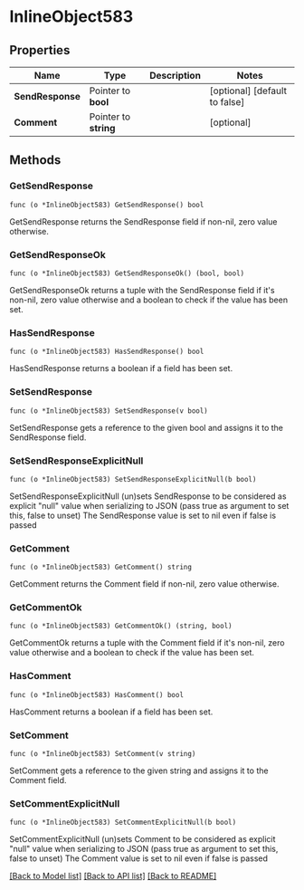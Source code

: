 # InlineObject583

## Properties

Name | Type | Description | Notes
------------ | ------------- | ------------- | -------------
**SendResponse** | Pointer to **bool** |  | [optional] [default to false]
**Comment** | Pointer to **string** |  | [optional] 

## Methods

### GetSendResponse

`func (o *InlineObject583) GetSendResponse() bool`

GetSendResponse returns the SendResponse field if non-nil, zero value otherwise.

### GetSendResponseOk

`func (o *InlineObject583) GetSendResponseOk() (bool, bool)`

GetSendResponseOk returns a tuple with the SendResponse field if it's non-nil, zero value otherwise
and a boolean to check if the value has been set.

### HasSendResponse

`func (o *InlineObject583) HasSendResponse() bool`

HasSendResponse returns a boolean if a field has been set.

### SetSendResponse

`func (o *InlineObject583) SetSendResponse(v bool)`

SetSendResponse gets a reference to the given bool and assigns it to the SendResponse field.

### SetSendResponseExplicitNull

`func (o *InlineObject583) SetSendResponseExplicitNull(b bool)`

SetSendResponseExplicitNull (un)sets SendResponse to be considered as explicit "null" value
when serializing to JSON (pass true as argument to set this, false to unset)
The SendResponse value is set to nil even if false is passed
### GetComment

`func (o *InlineObject583) GetComment() string`

GetComment returns the Comment field if non-nil, zero value otherwise.

### GetCommentOk

`func (o *InlineObject583) GetCommentOk() (string, bool)`

GetCommentOk returns a tuple with the Comment field if it's non-nil, zero value otherwise
and a boolean to check if the value has been set.

### HasComment

`func (o *InlineObject583) HasComment() bool`

HasComment returns a boolean if a field has been set.

### SetComment

`func (o *InlineObject583) SetComment(v string)`

SetComment gets a reference to the given string and assigns it to the Comment field.

### SetCommentExplicitNull

`func (o *InlineObject583) SetCommentExplicitNull(b bool)`

SetCommentExplicitNull (un)sets Comment to be considered as explicit "null" value
when serializing to JSON (pass true as argument to set this, false to unset)
The Comment value is set to nil even if false is passed

[[Back to Model list]](../README.md#documentation-for-models) [[Back to API list]](../README.md#documentation-for-api-endpoints) [[Back to README]](../README.md)


